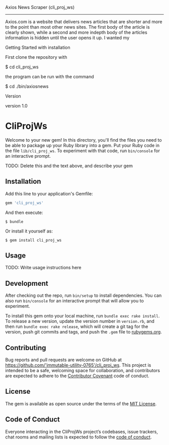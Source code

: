 
Axios News Scraper (cli_proj_ws)
________________________________
Axios.com is a website that delivers news articles that are shorter and more to the point than most other news sites. The first body of the article is clearly shown, while a second and more indepth body of the articles information is hidden until the user opens it up. I wanted my 

Getting Started with installation 

First clone the repository with

$ cd cli_proj_ws 

the program can be run with the command

$ cd ./bin/axiosnews


Version

version 1.0






# CliProjWs

Welcome to your new gem! In this directory, you'll find the files you need to be able to package up your Ruby library into a gem. Put your Ruby code in the file `lib/cli_proj_ws`. To experiment with that code, run `bin/console` for an interactive prompt.

TODO: Delete this and the text above, and describe your gem

## Installation

Add this line to your application's Gemfile:

```ruby
gem 'cli_proj_ws'
```

And then execute:

    $ bundle

Or install it yourself as:

    $ gem install cli_proj_ws

## Usage

TODO: Write usage instructions here

## Development

After checking out the repo, run `bin/setup` to install dependencies. You can also run `bin/console` for an interactive prompt that will allow you to experiment.

To install this gem onto your local machine, run `bundle exec rake install`. To release a new version, update the version number in `version.rb`, and then run `bundle exec rake release`, which will create a git tag for the version, push git commits and tags, and push the `.gem` file to [rubygems.org](https://rubygems.org).

## Contributing

Bug reports and pull requests are welcome on GitHub at https://github.com/'immutable-utility-0765'/cli_proj_ws. This project is intended to be a safe, welcoming space for collaboration, and contributors are expected to adhere to the [Contributor Covenant](http://contributor-covenant.org) code of conduct.

## License

The gem is available as open source under the terms of the [MIT License](https://opensource.org/licenses/MIT).

## Code of Conduct

Everyone interacting in the CliProjWs project’s codebases, issue trackers, chat rooms and mailing lists is expected to follow the [code of conduct](https://github.com/'immutable-utility-0765'/cli_proj_ws/blob/master/CODE_OF_CONDUCT.md).

